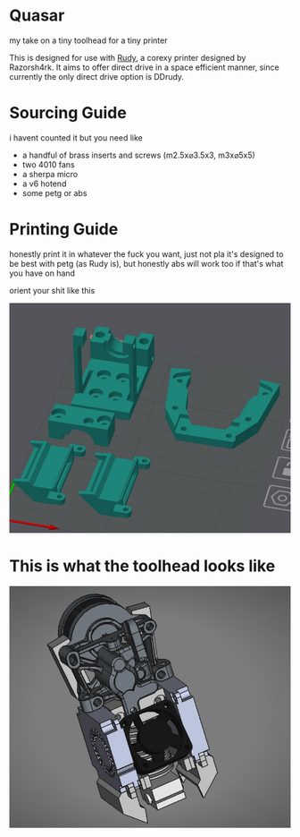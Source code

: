 # Quasar
my take on a tiny toolhead for a tiny printer

This is designed for use with [Rudy](https://github.com/RazorSh4rk/Rudy]), a corexy printer designed by Razorsh4rk. It aims to offer direct drive in a space efficient manner, since currently the only direct drive option is DDrudy.

# Sourcing Guide

i havent counted it but you need like
- a handful of brass inserts and screws (m2.5x⌀3.5x3, m3x⌀5x5)
- two 4010 fans
- a sherpa micro
- a v6 hotend
- some petg or abs

# Printing Guide

honestly print it in whatever the fuck you want, just not pla
it's designed to be best with petg (as Rudy is), but honestly abs will work too if that's what you have on hand

orient your shit like this 

![A picture of Quasar in OrcaSlicer](/parts-in-slicer.jpeg)

# This is what the toolhead looks like

![A picture of Quasar in FreeCAD](/assembled-toolhead.jpeg)